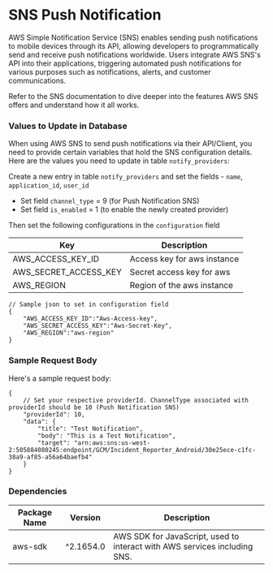 # SNS Push Notification

AWS Simple Notification Service (SNS) enables sending push notifications to mobile devices through its API, allowing developers to programmatically send and receive push notifications worldwide. Users integrate AWS SNS's API into their applications, triggering automated push notifications for various purposes such as notifications, alerts, and customer communications.

Refer to the SNS documentation to dive deeper into the features AWS SNS offers and understand how it all works.

### Values to Update in Database

When using AWS SNS to send push notifications via their API/Client, you need to provide certain variables that hold the SNS configuration details. Here are the values you need to update in table `notify_providers`:

Create a new entry in table `notify_providers` and set the fields - `name`, `application_id`, `user_id`

- Set field `channel_type` = 9 (for Push Notification SNS)
- Set field `is_enabled` = 1 (to enable the newly created provider)

Then set the following configurations in the `configuration` field

| Key                       | Description                   |
|---------------------------|-------------------------------|
| AWS_ACCESS_KEY_ID      | Access key for aws instance       |
| AWS_SECRET_ACCESS_KEY  | Secret access key for aws      |
| AWS_REGION  | Region of the aws instance     |

```jsonc
// Sample json to set in configuration field
{
    "AWS_ACCESS_KEY_ID":"Aws-Access-key",
    "AWS_SECRET_ACCESS_KEY":"Aws-Secret-Key",
    "AWS_REGION":"aws-region"
}
```

### Sample Request Body

Here's a sample request body:

```jsonc
{
    // Set your respective providerId. ChannelType associated with providerId should be 10 (Push Notification SNS)
    "providerId": 10,
    "data": {
        "title": "Test Notification",
        "body": "This is a Test Notification",
        "target": "arn:aws:sns:us-west-2:505884080245:endpoint/GCM/Incident_Reporter_Android/30e25ece-c1fc-38a9-af85-a56a64baefb4"
    }
}
```

### Dependencies

| Package Name       | Version    | Description                                                                                                                                                |
| --------------- | ------------ | ---------------------------------------------------------------------------------------------------------------------------------------------------------- |
| aws-sdk          | ^2.1654.0  | AWS SDK for JavaScript, used to interact with AWS services including SNS.     |
